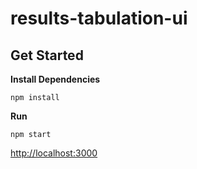 # results-tabulation-ui

## Get Started

**Install Dependencies**

`npm install`

**Run**

`npm start`
 
[http://localhost:3000](http://localhost:3000)